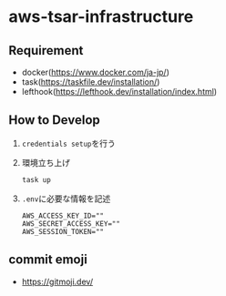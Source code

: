 # aws-tsar-infrastructure

## Requirement

- docker(<https://www.docker.com/ja-jp/>)
- task(<https://taskfile.dev/installation/>)
- lefthook(<https://lefthook.dev/installation/index.html>)

## How to Develop

1. `credentials setup`を行う

1. 環境立ち上げ

    ```sh
    task up
    ```

1. `.env`に必要な情報を記述

    ```text
    AWS_ACCESS_KEY_ID=""
    AWS_SECRET_ACCESS_KEY=""
    AWS_SESSION_TOKEN=""
    ```

## commit emoji

- <https://gitmoji.dev/>
